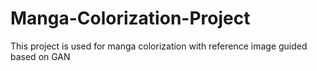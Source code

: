 # Manga-Colorization-Project
This project is used for manga colorization with reference image guided based on GAN
